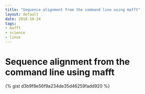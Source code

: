 ```yaml
---
title: "Sequence alignment from the command line using mafft"
layout: default
date: 2018-10-24
tags:
- mafft
- science
- linux
---
```


# Sequence alignment from the command line using mafft

{% gist d3b9f8e56f9a234de35d46259fadd920 %}
